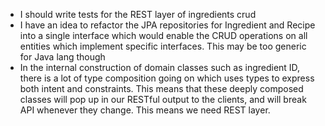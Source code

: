 - I should write tests for the REST layer of ingredients crud
- I have an idea to refactor the JPA repositories for Ingredient and Recipe into a single interface which would 
  enable the CRUD operations on all entities which implement specific interfaces. This may be too generic for Java lang
  though
- In the internal construction of domain classes such as ingredient ID, there is a lot of type composition going on
  which uses types to express both intent and constraints. This means that these deeply composed classes will pop up
  in our RESTful output to the clients, and will break API whenever they change. This means we need REST layer.